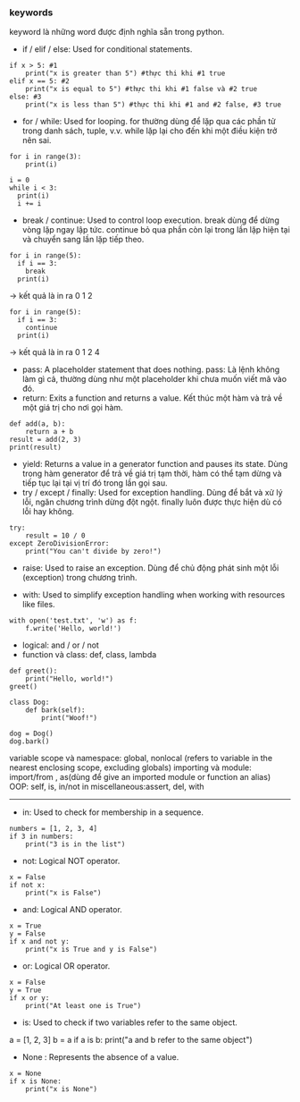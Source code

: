 ### keywords

keyword là những word được định nghĩa sẵn trong python. 

- if / elif / else: Used for conditional statements.
```
if x > 5: #1
    print("x is greater than 5") #thực thi khi #1 true
elif x == 5: #2
    print("x is equal to 5") #thực thi khi #1 false và #2 true
else: #3
    print("x is less than 5") #thực thi khi #1 and #2 false, #3 true
```


- for / while: Used for looping. for thường dùng để lặp qua các phần tử trong danh sách, tuple, v.v. while lặp lại cho đến khi một điều kiện trở nên sai.
```
for i in range(3):
    print(i)
```

```
i = 0
while i < 3:
  print(i)
  i += i
```

- break / continue: Used to control loop execution. break dùng để dừng vòng lặp ngay lập tức. continue bỏ qua phần còn lại trong lần lặp hiện tại và chuyển sang lần lặp tiếp theo.

```
for i in range(5):
  if i == 3:
    break
  print(i)
```
-> kết quả là in ra 0 1 2 
```
for i in range(5):
  if i == 3:
    continue
  print(i)
```
-> kết quả là in ra 0 1 2 4


- pass: A placeholder statement that does nothing. pass: Là lệnh không làm gì cả, thường dùng như một placeholder khi chưa muốn viết mã vào đó.
- return: Exits a function and returns a value. Kết thúc một hàm và trả về một giá trị cho nơi gọi hàm.

```
def add(a, b):
    return a + b
result = add(2, 3)
print(result)
```

- yield: Returns a value in a generator function and pauses its state. Dùng trong hàm generator để trả về giá trị tạm thời, hàm có thể tạm dừng và tiếp tục lại tại vị trí đó trong lần gọi sau.
- try / except / finally: Used for exception handling. Dùng để bắt và xử lý lỗi, ngăn chương trình dừng đột ngột. finally luôn được thực hiện dù có lỗi hay không.

```
try:
    result = 10 / 0
except ZeroDivisionError:
    print("You can't divide by zero!")
```
- raise: Used to raise an exception. Dùng để chủ động phát sinh một lỗi (exception) trong chương trình.

- with: Used to simplify exception handling when working with resources like files.
```
with open('test.txt', 'w') as f:
    f.write('Hello, world!')
```

- logical: and / or / not
- function và class: def, class, lambda
```
def greet():
    print("Hello, world!")
greet()
```
```
class Dog:
    def bark(self):
        print("Woof!")

dog = Dog()
dog.bark()
```

variable scope và namespace: global, nonlocal (refers to variable in the nearest enclosing scope, excluding globals)
importing và module: import/from , as(dùng để give an imported module or function an alias)
OOP: self, is, in/not in
miscellaneous:assert, del, with

---



- in: Used to check for membership in a sequence.
```
numbers = [1, 2, 3, 4]
if 3 in numbers:
    print("3 is in the list")
```
- not: Logical NOT operator.
```
x = False
if not x:
    print("x is False")
```
- and: Logical AND operator.
```
x = True
y = False
if x and not y:
    print("x is True and y is False")
```

- or: Logical OR operator.

```
x = False
y = True
if x or y:
    print("At least one is True")
```

- is: Used to check if two variables refer to the same object.

a = [1, 2, 3]
b = a
if a is b:
    print("a and b refer to the same object")

- None : Represents the absence of a value.
```
x = None
if x is None:
    print("x is None")
```
